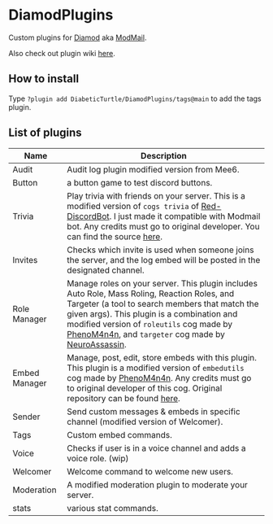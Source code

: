 # DiamodPlugins

Custom plugins for [Diamod](https://github.com/DiabeticTurtle/modmail) aka [ModMail](https://github.com/kyb3r/modmail).

Also check out plugin wiki [here](https://github.com/kyb3r/modmail/wiki/Plugins).

## How to install

Type `?plugin add DiabeticTurtle/DiamodPlugins/tags@main` to add the tags plugin.


## List of plugins
| Name | Description |
| --- | --- |
| Audit | Audit log plugin modified version from Mee6. |
| Button | a button game to test discord buttons. |
| Trivia | Play trivia with friends on your server. This is a modified version of `cogs trivia` of [Red-DiscordBot](https://github.com/Cog-Creators/Red-DiscordBot). I just made it compatible with Modmail bot. Any credits must go to original developer. You can find the source [here](https://github.com/Cog-Creators/Red-DiscordBot/tree/V3/develop/redbot/cogs/trivia). |
| Invites | Checks which invite is used when someone joins the server, and the log embed will be posted in the designated channel. |
| Role Manager | Manage roles on your server. This plugin includes Auto Role, Mass Roling, Reaction Roles, and Targeter (a tool to search members that match the given args). This plugin is a combination and modified version of `roleutils` cog made by [PhenoM4n4n](https://github.com/phenom4n4n), and `targeter` cog made by [NeuroAssassin](https://github.com/NeuroAssassin). |
| Embed Manager | Manage, post, edit, store embeds with this plugin. This plugin is a modified version of `embedutils` cog made by [PhenoM4n4n](https://github.com/phenom4n4n). Any credits must go to original developer of this cog. Original repository can be found [here](https://github.com/phenom4n4n/phen-cogs/tree/master/embedutils). |
| Sender | Send custom messages & embeds in specific channel (modified version of Welcomer). |
| Tags | Custom embed commands. |
| Voice | Checks if user is in a voice channel and adds a voice role. (wip) |
| Welcomer | Welcome command to welcome new users. |
| Moderation | A modified moderation plugin to moderate your server. |
| stats | various stat commands. |
